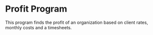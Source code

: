 # Profit Program

This program finds the profit of an organization based on client rates, monthly costs and a timesheets.
